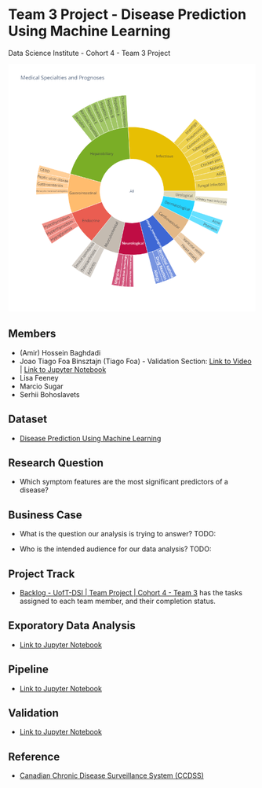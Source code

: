 # Team 3 Project - Disease Prediction Using Machine Learning
Data Science Institute - Cohort 4 - Team 3 Project 

![Prognoses grouped by Medical Specialty - Sunburst Plot](img/sunburst.png)

## Members
- (Amir) Hossein Baghdadi 
- Joao Tiago Foa Binsztajn (Tiago Foa) - Validation Section: [Link to Video](https://drive.google.com/file/d/1HV9KjkOa2_pDaY6h6inP8pEsgydv2IPp/view?usp=sharing) | [Link to Jupyter Notebook](https://github.com/msugar/disease_prediction_machine_learning/blob/main/src/validation.ipynb)
- Lisa Feeney
- Marcio Sugar
- Serhii Bohoslavets

## Dataset
- [Disease Prediction Using Machine Learning](https://www.kaggle.com/datasets/kaushil268/disease-prediction-using-machine-learning/data)

## Research Question
- Which symptom features are the most significant predictors of a disease? 

## Business Case
- What is the question our analysis is trying to answer?
TODO:

- Who is the intended audience for our data analysis?
TODO:

## Project Track
- [Backlog - UofT-DSI | Team Project | Cohort 4 - Team 3](https://github.com/users/msugar/projects/2) has the tasks assigned to each team member, and their completion status.

## Exporatory Data Analysis
- [Link to Jupyter Notebook](https://github.com/msugar/disease_prediction_machine_learning/blob/main/src/01_eda.ipynb)

## Pipeline
- [Link to Jupyter Notebook](https://github.com/msugar/disease_prediction_machine_learning/blob/main/src/pipeline.ipynb)

## Validation
- [Link to Jupyter Notebook](https://github.com/msugar/disease_prediction_machine_learning/blob/main/src/pipeline.ipynb)

## Reference
- [Canadian Chronic Disease Surveillance System (CCDSS)](https://github.com/msugar/disease_prediction_machine_learning/blob/main/src/validation.ipynb)
